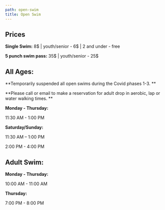 ```yaml
---
path: open-swim
title: Open Swim
---
```

## Prices

**Single Swim:** 8$ | youth/senior - 6$ | 2 and under - free

**5 punch swim pass:** 35$ | youth/senior - 25$

## All Ages:  

**Temporarily suspended all open swims during the Covid phases 1-3.  **

**Please call or email to make a reservation for adult drop in aerobic, lap or water walking times.  **



**Monday - Thursday:** 

11:30 AM - 1:00 PM

**Saturday/Sunday:**

11:30 AM – 1:00 PM

2:00 PM - 4:00 PM

## Adult Swim:

**Monday - Thursday:**

10:00 AM - 11:00 AM

**Thursday:** 

7:00 PM - 8:00 PM
